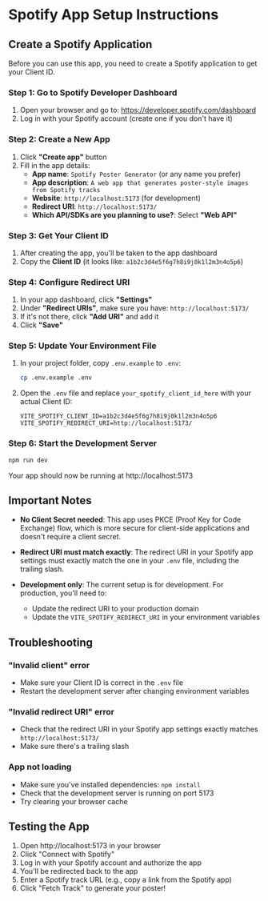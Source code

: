 # Spotify App Setup Instructions

## Create a Spotify Application

Before you can use this app, you need to create a Spotify application to get your Client ID.

### Step 1: Go to Spotify Developer Dashboard
1. Open your browser and go to: https://developer.spotify.com/dashboard
2. Log in with your Spotify account (create one if you don't have it)

### Step 2: Create a New App
1. Click **"Create app"** button
2. Fill in the app details:
   - **App name**: `Spotify Poster Generator` (or any name you prefer)
   - **App description**: `A web app that generates poster-style images from Spotify tracks`
   - **Website**: `http://localhost:5173` (for development)
   - **Redirect URI**: `http://localhost:5173/`
   - **Which API/SDKs are you planning to use?**: Select **"Web API"**

### Step 3: Get Your Client ID
1. After creating the app, you'll be taken to the app dashboard
2. Copy the **Client ID** (it looks like: `a1b2c3d4e5f6g7h8i9j0k1l2m3n4o5p6`)

### Step 4: Configure Redirect URI
1. In your app dashboard, click **"Settings"**
2. Under **"Redirect URIs"**, make sure you have: `http://localhost:5173/`
3. If it's not there, click **"Add URI"** and add it
4. Click **"Save"**

### Step 5: Update Your Environment File
1. In your project folder, copy `.env.example` to `.env`:
   ```bash
   cp .env.example .env
   ```

2. Open the `.env` file and replace `your_spotify_client_id_here` with your actual Client ID:
   ```
   VITE_SPOTIFY_CLIENT_ID=a1b2c3d4e5f6g7h8i9j0k1l2m3n4o5p6
   VITE_SPOTIFY_REDIRECT_URI=http://localhost:5173/
   ```

### Step 6: Start the Development Server
```bash
npm run dev
```

Your app should now be running at http://localhost:5173

## Important Notes

- **No Client Secret needed**: This app uses PKCE (Proof Key for Code Exchange) flow, which is more secure for client-side applications and doesn't require a client secret.

- **Redirect URI must match exactly**: The redirect URI in your Spotify app settings must exactly match the one in your `.env` file, including the trailing slash.

- **Development only**: The current setup is for development. For production, you'll need to:
  - Update the redirect URI to your production domain
  - Update the `VITE_SPOTIFY_REDIRECT_URI` in your environment variables

## Troubleshooting

### "Invalid client" error
- Make sure your Client ID is correct in the `.env` file
- Restart the development server after changing environment variables

### "Invalid redirect URI" error
- Check that the redirect URI in your Spotify app settings exactly matches `http://localhost:5173/`
- Make sure there's a trailing slash

### App not loading
- Make sure you've installed dependencies: `npm install`
- Check that the development server is running on port 5173
- Try clearing your browser cache

## Testing the App

1. Open http://localhost:5173 in your browser
2. Click "Connect with Spotify"
3. Log in with your Spotify account and authorize the app
4. You'll be redirected back to the app
5. Enter a Spotify track URL (e.g., copy a link from the Spotify app)
6. Click "Fetch Track" to generate your poster!
